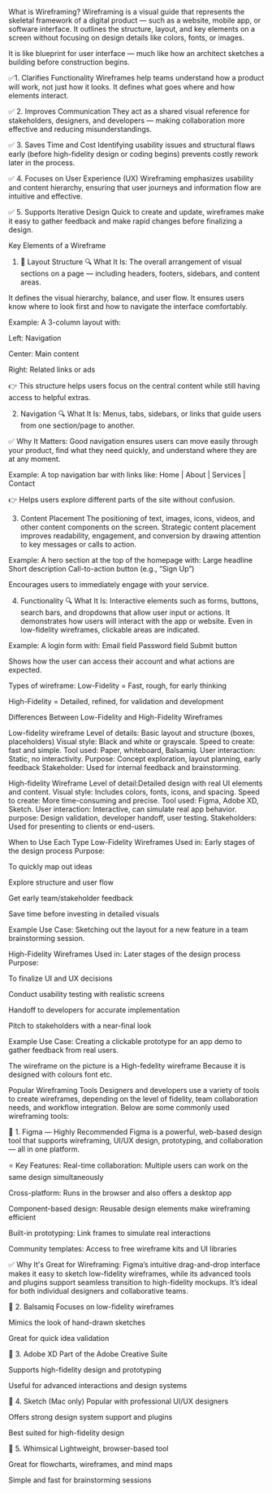 What is Wireframing?
Wireframing is a visual guide that represents the skeletal framework of a digital product — such as a website, mobile app, or software interface. It outlines the structure, layout, and key elements on a screen without focusing on design details like colors, fonts, or images.

It is like blueprint for user interface — much like how an architect sketches a building before construction begins.

✅1. Clarifies Functionality
Wireframes help teams understand how a product will work, not just how it looks. It defines what goes where and how elements interact.

✅ 2. Improves Communication
They act as a shared visual reference for stakeholders, designers, and developers — making collaboration more effective and reducing misunderstandings.

✅ 3. Saves Time and Cost
Identifying usability issues and structural flaws early (before high-fidelity design or coding begins) prevents costly rework later in the process.

✅ 4. Focuses on User Experience (UX)
Wireframing emphasizes usability and content hierarchy, ensuring that user journeys and information flow are intuitive and effective.

✅ 5. Supports Iterative Design
Quick to create and update, wireframes make it easy to gather feedback and make rapid changes before finalizing a design.

Key Elements of a Wireframe
1. 🧱 Layout Structure
🔍 What It Is:
The overall arrangement of visual sections on a page — including headers, footers, sidebars, and content areas.

It defines the visual hierarchy, balance, and user flow. It ensures users know where to look first and how to navigate the interface comfortably.

 Example:
A 3-column layout with:

Left: Navigation

Center: Main content

Right: Related links or ads

👉 This structure helps users focus on the central content while still having access to helpful extras.

2. Navigation
🔍 What It Is:
Menus, tabs, sidebars, or links that guide users from one section/page to another.

✅ Why It Matters:
Good navigation ensures users can move easily through your product, find what they need quickly, and understand where they are at any moment.

 Example:
A top navigation bar with links like: Home | About | Services | Contact

👉 Helps users explore different parts of the site without confusion.

3. Content Placement
The positioning of text, images, icons, videos, and other content components on the screen.
Strategic content placement improves readability, engagement, and conversion by drawing attention to key messages or calls to action.

Example:
A hero section at the top of the homepage with:
Large headline
Short description
Call-to-action button (e.g., “Sign Up”)

Encourages users to immediately engage with your service.

4. Functionality
🔍 What It Is:
Interactive elements such as forms, buttons, search bars, and dropdowns that allow user input or actions.
It demonstrates how users will interact with the app or website. Even in low-fidelity wireframes, clickable areas are indicated.

 Example:
A login form with:
Email field
Password field
Submit button

Shows how the user can access their account and what actions are expected.

Types of wireframe:
Low-Fidelity = Fast, rough, for early thinking

High-Fidelity = Detailed, refined, for validation and development


Differences Between Low-Fidelity and High-Fidelity Wireframes

Low-fidelity wireframe
Level of details: Basic layout and structure (boxes, placeholders)
Visual style: Black and white or grayscale.
Speed to create: fast and simple.
Tool used: Paper, whiteboard, Balsamiq.
User interaction: Static, no interactivity.
Purpose: Concept exploration, layout planning, early feedback
Stakeholder: Used for internal feedback and brainstorming.

High-fidelity Wireframe
Level of detail:Detailed design with real UI elements and content.
Visual style: Includes colors, fonts, icons, and spacing.
Speed to create: More time-consuming and precise.
Tool used: Figma, Adobe XD, Sketch.
User interaction: Interactive, can simulate real app behavior.
purpose: Design validation, developer handoff, user testing.
Stakeholders: Used for presenting to clients or end-users.

When to Use Each Type
Low-Fidelity Wireframes
Used in: Early stages of the design process
Purpose:

To quickly map out ideas

Explore structure and user flow

Get early team/stakeholder feedback

Save time before investing in detailed visuals

 Example Use Case:
Sketching out the layout for a new feature in a team brainstorming session.

High-Fidelity Wireframes
Used in: Later stages of the design process
Purpose:

To finalize UI and UX decisions

Conduct usability testing with realistic screens

Handoff to developers for accurate implementation

Pitch to stakeholders with a near-final look

Example Use Case:
Creating a clickable prototype for an app demo to gather feedback from real users.

The wireframe on the picture is a High-fedelity wireframe Because it is designed with colours font etc.

Popular Wireframing Tools
Designers and developers use a variety of tools to create wireframes, depending on the level of fidelity, team collaboration needs, and workflow integration. Below are some commonly used wireframing tools:

🔹 1. Figma — Highly Recommended
Figma is a powerful, web-based design tool that supports wireframing, UI/UX design, prototyping, and collaboration — all in one platform.

⭐ Key Features:
Real-time collaboration: Multiple users can work on the same design simultaneously

Cross-platform: Runs in the browser and also offers a desktop app

Component-based design: Reusable design elements make wireframing efficient

Built-in prototyping: Link frames to simulate real interactions

Community templates: Access to free wireframe kits and UI libraries

✅ Why It's Great for Wireframing:
Figma’s intuitive drag-and-drop interface makes it easy to sketch low-fidelity wireframes, while its advanced tools and plugins support seamless transition to high-fidelity mockups. It’s ideal for both individual designers and collaborative teams.

🔹 2. Balsamiq
Focuses on low-fidelity wireframes

Mimics the look of hand-drawn sketches

Great for quick idea validation

🔹 3. Adobe XD
Part of the Adobe Creative Suite

Supports high-fidelity design and prototyping

Useful for advanced interactions and design systems

🔹 4. Sketch (Mac only)
Popular with professional UI/UX designers

Offers strong design system support and plugins

Best suited for high-fidelity design

🔹 5. Whimsical
Lightweight, browser-based tool

Great for flowcharts, wireframes, and mind maps

Simple and fast for brainstorming sessions



